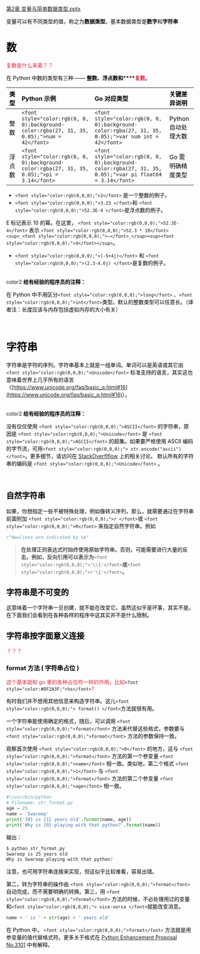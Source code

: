 [第2章 变量与简单数据类型.pptx](https://www.yuque.com/attachments/yuque/0/2025/pptx/2639475/1753148531500-454785bf-a704-4be6-8801-42e86ab356a4.pptx)

<font style="color:rgb(0,0,0);">变量可以有不同类型的值，称之为</font>**<font style="color:rgb(0,0,0);">数据类型</font>**<font style="color:rgb(0,0,0);">。基本数据类型是</font>**<font style="color:rgb(0,0,0);">数字</font>**<font style="color:rgb(0,0,0);">和</font>**<font style="color:rgb(0,0,0);">字符串</font>**

# <font style="color:rgb(0,0,0);">数</font>
<font style="color:#DF2A3F;">复数是什么来着？？</font>

<font style="color:rgb(0,0,0);">在 Python 中数的类型有三种 —— </font>**<font style="color:rgb(0,0,0);">整数、浮点数和</font>****<font style="color:#DF2A3F;">复数</font>**<font style="color:rgb(0,0,0);">。 </font>

| **<font style="color:rgb(0, 0, 0);">类型</font>** | **<font style="color:rgb(0, 0, 0);">Python 示例</font>** | **<font style="color:rgb(0, 0, 0);">Go 对应类型</font>** | **<font style="color:rgb(0, 0, 0);">关键差异说明</font>** |
| :--- | :--- | :--- | :--- |
| <font style="color:rgb(0, 0, 0);">整数</font> | `<font style="color:rgb(0, 0, 0);background-color:rgba(27, 31, 35, 0.05);">num = 42</font>` | `<font style="color:rgb(0, 0, 0);background-color:rgba(27, 31, 35, 0.05);">var num int = 42</font>` | <font style="color:rgb(0, 0, 0);">Python 自动处理大数</font> |
| <font style="color:rgb(0, 0, 0);">浮点数</font> | `<font style="color:rgb(0, 0, 0);background-color:rgba(27, 31, 35, 0.05);">pi = 3.14</font>` | `<font style="color:rgb(0, 0, 0);background-color:rgba(27, 31, 35, 0.05);">var pi float64 = 3.14</font>` | <font style="color:rgb(0, 0, 0);">Go 需明确精度类型</font> |


+ <font style="color:rgb(0,0,0);"></font>`<font style="color:rgb(0,0,0);">2</font>`<font style="color:rgb(0,0,0);"> 是一个整数的例子。 </font>
+ `<font style="color:rgb(0,0,0);">3.23 </font>`<font style="color:rgb(0,0,0);">和 </font>`<font style="color:rgb(0,0,0);">52.3E-4 </font>`<font style="color:rgb(0,0,0);">是浮点数的例子。 </font>

<font style="color:rgb(0,0,0);">E 标记表示 10 的幂。在这里， </font>`<font style="color:rgb(0,0,0);">52.3E-4</font>`<font style="color:rgb(0,0,0);"> 表示 </font>`<font style="color:rgb(0,0,0);">52.3 * 10</font><sup>_<font style="color:rgb(0,0,0);">−</font>_</sup><sup><font style="color:rgb(0,0,0);">4</font></sup>`<font style="color:rgb(0,0,0);">。 </font>

+ <font style="color:rgb(0,0,0);"></font>`<font style="color:rgb(0,0,0);">(-5+4j)</font>`<font style="color:rgb(0,0,0);"> 和 </font>`<font style="color:rgb(0,0,0);">(2.3-4.6j) </font>`<font style="color:rgb(0,0,0);">是复数的例子。 </font>

<br/>color2
**<font style="color:rgb(0,0,0);">给有经验的程序员的注释： </font>**

<font style="color:rgb(0,0,0);">在 Python 中不用区分</font>`<font style="color:rgb(0,0,0);">long</font>`<font style="color:rgb(0,0,0);"> 、</font>`<font style="color:rgb(0,0,0);">int</font>`<font style="color:rgb(0,0,0);">类型。默认的整数类型可以任意长。（译者注：长度应该与内存包括虚拟内存的大小有关） </font>

<br/>

# <font style="color:rgb(0,0,0);">字符串 </font>
<font style="color:rgb(0,0,0);">字符串是字符的序列。字符串基本上就是一组单词。单词可以是英语或其它由 </font>`<font style="color:rgb(0,0,0);">Unicode</font>`<font style="color:rgb(0,0,0);"> 标准支持的语言，其实这也意味着世界上几乎所有的语言（</font>[https://www.unicode.org/faq/basic_q.html#16](https://www.unicode.org/faq/basic_q.html#16)<font style="color:rgb(0,0,0);">）。 </font>

<br/>color2
**<font style="color:rgb(0,0,0);">给有经验的程序员的注释： </font>**

<font style="color:rgb(0,0,0);">没有仅仅使用 </font>`<font style="color:rgb(0,0,0);">ASCII</font>`<font style="color:rgb(0,0,0);"> 的字符串，原因是 </font>`<font style="color:rgb(0,0,0);">Unicode</font>`<font style="color:rgb(0,0,0);"> 是 </font>`<font style="color:rgb(0,0,0);">ASCII</font>`<font style="color:rgb(0,0,0);"> 的超集。如果要严格使用 ASCII 编码的字节流，可用</font>`<font style="color:rgb(0,0,0);"> str.encode("ascii") </font>`<font style="color:rgb(0,0,0);">。更多细节，请访问在 </font>[StackOverflflow](https://stackoverflow.com/questions/175240/how-do-i-convert-a-files-format-from-unicode-to-ascii-using-python#175270)<font style="color:rgb(0,191,191);"> </font><font style="color:rgb(0,0,0);">上的相关讨论。 默认所有的字符串的编码是 </font>`<font style="color:rgb(0,0,0);">Unicode</font>`<font style="color:rgb(0,0,0);"> 。 </font>

<br/>

## <font style="color:rgb(0,0,0);">自然字符串 </font>
<font style="color:rgb(0,0,0);">如果，你想指定一些不被特殊处理，例如像转义序列，那么，就需要通过在字符串前面附加 </font>`<font style="color:rgb(0,0,0);">r </font>`<font style="color:rgb(0,0,0);">或 </font>`<font style="color:rgb(0,0,0);">R</font>`<font style="color:rgb(0,0,0);"> 来指定自然字符串。例如</font>

```python
r"Newlines are indicated by \n"
```

> <font style="color:rgb(0,0,0);">在处理正则表达式时始终使用原始字符串。否则，可能需要进行大量的反击。例如，反向引用可以表示为</font>`<font style="color:rgb(0,0,0);">'\\1'</font>`<font style="color:rgb(0,0,0);">或</font>`<font style="color:rgb(0,0,0);">r'\1'</font>`<font style="color:rgb(0,0,0);">。</font>
>

## <font style="color:rgb(0,0,0);">字符串是不可变的 </font>
<font style="color:rgb(0,0,0);">这意味着一个字符串一旦创建，就不能在改变它。虽然这似乎是坏事，其实不是。在下面我们会看到在各种各样的程序中这其实并不是什么限制。 </font>

## <font style="color:rgb(0,0,0);">字符串按字面意义连接 </font>
<font style="color:#DF2A3F;">？？？</font>

### <font style="color:rgb(0,0,0);">format 方法 ( 字符串占位 ) </font>
<font style="color:#DF2A3F;">这个基本就和 go 里的各种占位符一样的作用，比如</font>`<font style="color:#DF2A3F;">%s</font>`<font style="color:#DF2A3F;">?</font>

<font style="color:rgb(0,0,0);">有时我们并不想用其他信息来构造字符串。这儿</font>`<font style="color:rgb(0,0,0);"> format() </font>`<font style="color:rgb(0,0,0);">方法就很有用。 </font>

<font style="color:rgb(0,0,0);">一个字符串能使用确定的格式，随后，可以调用 </font>`<font style="color:rgb(0,0,0);">format</font>`<font style="color:rgb(0,0,0);"> 方法来代替这些格式，参数要与 </font>`<font style="color:rgb(0,0,0);">format</font>`<font style="color:rgb(0,0,0);"> 方法的参数保持一致。 </font>

<font style="color:rgb(0,0,0);">观察首次使用 </font>`<font style="color:rgb(0,0,0);">0</font>`<font style="color:rgb(0,0,0);"> 的地方，这与 </font>`<font style="color:rgb(0,0,0);">format</font>`<font style="color:rgb(0,0,0);"> 方法的第一个参变量 </font>`<font style="color:rgb(0,0,0);">name</font>`<font style="color:rgb(0,0,0);"> 相一致。类似地，第二个格式 </font>`<font style="color:rgb(0,0,0);">1</font>`<font style="color:rgb(0,0,0);"> 与 </font>`<font style="color:rgb(0,0,0);">format</font>`<font style="color:rgb(0,0,0);"> 方法的第二个参变量 </font>`<font style="color:rgb(0,0,0);">age</font>`<font style="color:rgb(0,0,0);"> 相一致。 </font>

```python
#!/usr/bin/python 
# Filename: str_format.py 
age = 25 
name = 'Swaroop' 
print('{0} is {1} years old'.format(name, age)) 
print('Why is {0} playing with that python?'.format(name)) 
```

<font style="color:rgb(0,0,0);">输出： </font>

```bash
$ python str_format.py 
Swaroop is 25 years old 
Why is Swaroop playing with that python? 
```

<font style="color:rgb(0,0,0);">注意，也可用字符串连接来实现，但这似乎比较难看，容易出错。</font>

<font style="color:rgb(0,0,0);">第二，转为字符串的操作由 </font>`<font style="color:rgb(0,0,0);">format</font>`<font style="color:rgb(0,0,0);"> 自动完成，而不需要明确的转换。第三，用 </font>`<font style="color:rgb(0,0,0);">format</font>`<font style="color:rgb(0,0,0);"> 方法的时候，不必处理用过的变量和</font>`<font style="color:rgb(0,0,0);"> vice-versa </font>`<font style="color:rgb(0,0,0);">就能改变消息。 </font>

```python
name + ' is ' + str(age) + ' years old'
```

<font style="color:rgb(0,0,0);">在 Python 中， </font>`<font style="color:rgb(0,0,0);">format</font>`<font style="color:rgb(0,0,0);"> 方法就是用参变量的值代替格式符。更多关于格式在 </font>[Python Enhancement Proposal No.3101](https://peps.python.org/pep-3101/)<font style="color:rgb(0,191,191);"> </font><font style="color:rgb(0,0,0);">中有解释。  </font>





